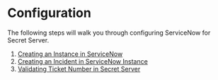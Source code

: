 [title]: # (Configuration)
[tags]: # (configuration)
[priority]: # (200)
# Configuration

The following steps will walk you through configuring ServiceNow for Secret Server.

1. [Creating an Instance in ServiceNow](step-1.md)
1. [Creating an Incident in ServiceNow Instance](step-2.md)
1. [Validating Ticket Number in Secret Server](step-3.md)
